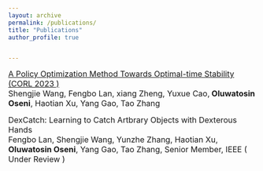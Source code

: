 ```yaml
---
layout: archive
permalink: /publications/
title: "Publications"
author_profile: true


---
```


<p class="small">
  <font size="3">
    <a href="https://arxiv.org/pdf/2301.00521.pdf">
      A Policy Optimization Method Towards Optimal-time Stability (CORL 2023 )</a> <br />
      Shengjie Wang, Fengbo Lan, xiang Zheng, Yuxue Cao,<strong> Oluwatosin Oseni</strong>, Haotian Xu, Yang Gao, Tao Zhang <br />
  </font>
  </p>

<p class="small">
  <font size="3">
     DexCatch: Learning to Catch Artbrary Objects with Dexterous Hands</a> <br />
     Fengbo Lan, Shengjie Wang, Yunzhe Zhang, Haotian Xu, <strong>Oluwatosin Oseni</strong>, Yang Gao, Tao Zhang, Senior Member, IEEE ( Under Review )
  </font>
  </p>

